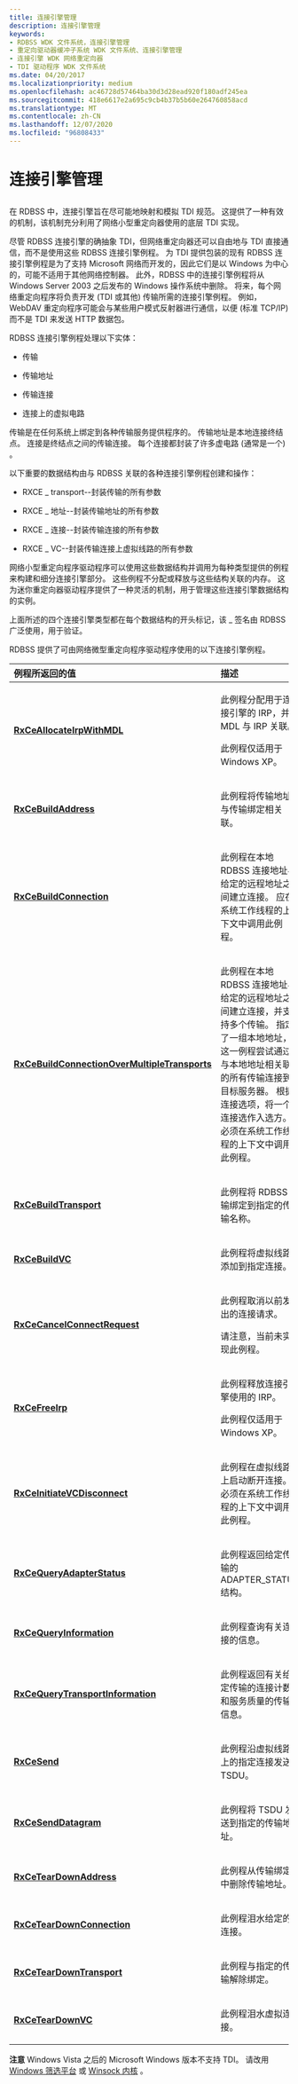 ```yaml
---
title: 连接引擎管理
description: 连接引擎管理
keywords:
- RDBSS WDK 文件系统，连接引擎管理
- 重定向驱动器缓冲子系统 WDK 文件系统、连接引擎管理
- 连接引擎 WDK 网络重定向器
- TDI 驱动程序 WDK 文件系统
ms.date: 04/20/2017
ms.localizationpriority: medium
ms.openlocfilehash: ac46728d57464ba30d3d28ead920f180adf245ea
ms.sourcegitcommit: 418e6617e2a695c9cb4b37b5b60e264760858acd
ms.translationtype: MT
ms.contentlocale: zh-CN
ms.lasthandoff: 12/07/2020
ms.locfileid: "96808433"
---
```

# <a name="connection-engine-management"></a>连接引擎管理


## <span id="ddk_connection_engine_management_if"></span><span id="DDK_CONNECTION_ENGINE_MANAGEMENT_IF"></span>


在 RDBSS 中，连接引擎旨在尽可能地映射和模拟 TDI 规范。 这提供了一种有效的机制，该机制充分利用了网络小型重定向器使用的底层 TDI 实现。

尽管 RDBSS 连接引擎的确抽象 TDI，但网络重定向器还可以自由地与 TDI 直接通信，而不是使用这些 RDBSS 连接引擎例程。 为 TDI 提供包装的现有 RDBSS 连接引擎例程是为了支持 Microsoft 网络而开发的，因此它们是以 Windows 为中心的，可能不适用于其他网络控制器。 此外，RDBSS 中的连接引擎例程将从 Windows Server 2003 之后发布的 Windows 操作系统中删除。 将来，每个网络重定向程序将负责开发 (TDI 或其他) 传输所需的连接引擎例程。 例如，WebDAV 重定向程序可能会与某些用户模式反射器进行通信，以便 (标准 TCP/IP) 而不是 TDI 来发送 HTTP 数据包。

RDBSS 连接引擎例程处理以下实体：

-   传输

-   传输地址

-   传输连接

-   连接上的虚拟电路

传输是在任何系统上绑定到各种传输服务提供程序的。 传输地址是本地连接终结点。 连接是终结点之间的传输连接。 每个连接都封装了许多虚电路 (通常是一个) 。

以下重要的数据结构由与 RDBSS 关联的各种连接引擎例程创建和操作：

-   RXCE \_ transport--封装传输的所有参数

-   RXCE \_ 地址--封装传输地址的所有参数

-   RXCE \_ 连接--封装传输连接的所有参数

-   RXCE \_ VC--封装传输连接上虚拟线路的所有参数

网络小型重定向程序驱动程序可以使用这些数据结构并调用为每种类型提供的例程来构建和细分连接引擎部分。 这些例程不分配或释放与这些结构关联的内存。 这为迷你重定向器驱动程序提供了一种灵活的机制，用于管理这些连接引擎数据结构的实例。

上面所述的四个连接引擎类型都在每个数据结构的开头标记，该 \_ 签名由 RDBSS 广泛使用，用于验证。

RDBSS 提供了可由网络微型重定向程序驱动程序使用的以下连接引擎例程。

<table>
<colgroup>
<col width="50%" />
<col width="50%" />
</colgroup>
<thead>
<tr class="header">
<th align="left">例程所返回的值</th>
<th align="left">描述</th>
</tr>
</thead>
<tbody>
<tr class="odd">
<td align="left"><p><a href="/windows-hardware/drivers/ddi/rxce/nf-rxce-rxceallocateirpwithmdl" data-raw-source="[&lt;strong&gt;RxCeAllocateIrpWithMDL&lt;/strong&gt;](/windows-hardware/drivers/ddi/rxce/nf-rxce-rxceallocateirpwithmdl)"><strong>RxCeAllocateIrpWithMDL</strong></a></p></td>
<td align="left"><p>此例程分配用于连接引擎的 IRP，并将 MDL 与 IRP 关联。</p>
<p>此例程仅适用于 Windows XP。</p></td>
</tr>
<tr class="even">
<td align="left"><p><a href="/windows-hardware/drivers/ddi/rxce/nf-rxce-rxcebuildaddress" data-raw-source="[&lt;strong&gt;RxCeBuildAddress&lt;/strong&gt;](/windows-hardware/drivers/ddi/rxce/nf-rxce-rxcebuildaddress)"><strong>RxCeBuildAddress</strong></a></p></td>
<td align="left"><p>此例程将传输地址与传输绑定相关联。</p></td>
</tr>
<tr class="odd">
<td align="left"><p><a href="/windows-hardware/drivers/ddi/rxce/nf-rxce-rxcebuildconnection" data-raw-source="[&lt;strong&gt;RxCeBuildConnection&lt;/strong&gt;](/windows-hardware/drivers/ddi/rxce/nf-rxce-rxcebuildconnection)"><strong>RxCeBuildConnection</strong></a></p></td>
<td align="left"><p>此例程在本地 RDBSS 连接地址与给定的远程地址之间建立连接。 应在系统工作线程的上下文中调用此例程。</p></td>
</tr>
<tr class="even">
<td align="left"><p><a href="/windows-hardware/drivers/ddi/rxce/nf-rxce-rxcebuildconnectionovermultipletransports" data-raw-source="[&lt;strong&gt;RxCeBuildConnectionOverMultipleTransports&lt;/strong&gt;](/windows-hardware/drivers/ddi/rxce/nf-rxce-rxcebuildconnectionovermultipletransports)"><strong>RxCeBuildConnectionOverMultipleTransports</strong></a></p></td>
<td align="left"><p>此例程在本地 RDBSS 连接地址与给定的远程地址之间建立连接，并支持多个传输。 指定了一组本地地址，这一例程尝试通过与本地地址相关联的所有传输连接到目标服务器。 根据连接选项，将一个连接选作入选方。 必须在系统工作线程的上下文中调用此例程。</p></td>
</tr>
<tr class="odd">
<td align="left"><p><a href="/windows-hardware/drivers/ddi/rxce/nf-rxce-rxcebuildtransport" data-raw-source="[&lt;strong&gt;RxCeBuildTransport&lt;/strong&gt;](/windows-hardware/drivers/ddi/rxce/nf-rxce-rxcebuildtransport)"><strong>RxCeBuildTransport</strong></a></p></td>
<td align="left"><p>此例程将 RDBSS 传输绑定到指定的传输名称。</p></td>
</tr>
<tr class="even">
<td align="left"><p><a href="/windows-hardware/drivers/ddi/rxce/nf-rxce-rxcebuildvc" data-raw-source="[&lt;strong&gt;RxCeBuildVC&lt;/strong&gt;](/windows-hardware/drivers/ddi/rxce/nf-rxce-rxcebuildvc)"><strong>RxCeBuildVC</strong></a></p></td>
<td align="left"><p>此例程将虚拟线路添加到指定连接。</p></td>
</tr>
<tr class="odd">
<td align="left"><p><a href="/windows-hardware/drivers/ddi/rxce/nf-rxce-rxcecancelconnectrequest" data-raw-source="[&lt;strong&gt;RxCeCancelConnectRequest&lt;/strong&gt;](/windows-hardware/drivers/ddi/rxce/nf-rxce-rxcecancelconnectrequest)"><strong>RxCeCancelConnectRequest</strong></a></p></td>
<td align="left"><p>此例程取消以前发出的连接请求。</p>
<p>请注意，当前未实现此例程。</p></td>
</tr>
<tr class="even">
<td align="left"><p><a href="/windows-hardware/drivers/ddi/rxce/nf-rxce-rxcefreeirp" data-raw-source="[&lt;strong&gt;RxCeFreeIrp&lt;/strong&gt;](/windows-hardware/drivers/ddi/rxce/nf-rxce-rxcefreeirp)"><strong>RxCeFreeIrp</strong></a></p></td>
<td align="left"><p>此例程释放连接引擎使用的 IRP。</p>
<p>此例程仅适用于 Windows XP。</p></td>
</tr>
<tr class="odd">
<td align="left"><p><a href="/windows-hardware/drivers/ddi/rxce/nf-rxce-rxceinitiatevcdisconnect" data-raw-source="[&lt;strong&gt;RxCeInitiateVCDisconnect&lt;/strong&gt;](/windows-hardware/drivers/ddi/rxce/nf-rxce-rxceinitiatevcdisconnect)"><strong>RxCeInitiateVCDisconnect</strong></a></p></td>
<td align="left"><p>此例程在虚拟线路上启动断开连接。 必须在系统工作线程的上下文中调用此例程。</p></td>
</tr>
<tr class="even">
<td align="left"><p><a href="/windows-hardware/drivers/ddi/rxce/nf-rxce-rxcequeryadapterstatus" data-raw-source="[&lt;strong&gt;RxCeQueryAdapterStatus&lt;/strong&gt;](/windows-hardware/drivers/ddi/rxce/nf-rxce-rxcequeryadapterstatus)"><strong>RxCeQueryAdapterStatus</strong></a></p></td>
<td align="left"><p>此例程返回给定传输的 ADAPTER_STATUS 结构。</p></td>
</tr>
<tr class="odd">
<td align="left"><p><a href="/windows-hardware/drivers/ddi/rxce/nf-rxce-rxcequeryinformation" data-raw-source="[&lt;strong&gt;RxCeQueryInformation&lt;/strong&gt;](/windows-hardware/drivers/ddi/rxce/nf-rxce-rxcequeryinformation)"><strong>RxCeQueryInformation</strong></a></p></td>
<td align="left"><p>此例程查询有关连接的信息。</p></td>
</tr>
<tr class="even">
<td align="left"><p><a href="/windows-hardware/drivers/ddi/rxce/nf-rxce-rxcequerytransportinformation" data-raw-source="[&lt;strong&gt;RxCeQueryTransportInformation&lt;/strong&gt;](/windows-hardware/drivers/ddi/rxce/nf-rxce-rxcequerytransportinformation)"><strong>RxCeQueryTransportInformation</strong></a></p></td>
<td align="left"><p>此例程返回有关给定传输的连接计数和服务质量的传输信息。</p></td>
</tr>
<tr class="odd">
<td align="left"><p><a href="/windows-hardware/drivers/ddi/rxce/nf-rxce-rxcesend" data-raw-source="[&lt;strong&gt;RxCeSend&lt;/strong&gt;](/windows-hardware/drivers/ddi/rxce/nf-rxce-rxcesend)"><strong>RxCeSend</strong></a></p></td>
<td align="left"><p>此例程沿虚拟线路上的指定连接发送 TSDU。</p></td>
</tr>
<tr class="even">
<td align="left"><p><a href="/windows-hardware/drivers/ddi/rxce/nf-rxce-rxcesenddatagram" data-raw-source="[&lt;strong&gt;RxCeSendDatagram&lt;/strong&gt;](/windows-hardware/drivers/ddi/rxce/nf-rxce-rxcesenddatagram)"><strong>RxCeSendDatagram</strong></a></p></td>
<td align="left"><p>此例程将 TSDU 发送到指定的传输地址。</p></td>
</tr>
<tr class="odd">
<td align="left"><p><a href="/windows-hardware/drivers/ddi/rxce/nf-rxce-rxceteardownaddress" data-raw-source="[&lt;strong&gt;RxCeTearDownAddress&lt;/strong&gt;](/windows-hardware/drivers/ddi/rxce/nf-rxce-rxceteardownaddress)"><strong>RxCeTearDownAddress</strong></a></p></td>
<td align="left"><p>此例程从传输绑定中删除传输地址。</p></td>
</tr>
<tr class="even">
<td align="left"><p><a href="/windows-hardware/drivers/ddi/rxce/nf-rxce-rxceteardownconnection" data-raw-source="[&lt;strong&gt;RxCeTearDownConnection&lt;/strong&gt;](/windows-hardware/drivers/ddi/rxce/nf-rxce-rxceteardownconnection)"><strong>RxCeTearDownConnection</strong></a></p></td>
<td align="left"><p>此例程泪水给定的连接。</p></td>
</tr>
<tr class="odd">
<td align="left"><p><a href="/windows-hardware/drivers/ddi/rxce/nf-rxce-rxceteardowntransport" data-raw-source="[&lt;strong&gt;RxCeTearDownTransport&lt;/strong&gt;](/windows-hardware/drivers/ddi/rxce/nf-rxce-rxceteardowntransport)"><strong>RxCeTearDownTransport</strong></a></p></td>
<td align="left"><p>此例程与指定的传输解除绑定。</p></td>
</tr>
<tr class="even">
<td align="left"><p><a href="/windows-hardware/drivers/ddi/rxce/nf-rxce-rxceteardownvc" data-raw-source="[&lt;strong&gt;RxCeTearDownVC&lt;/strong&gt;](/windows-hardware/drivers/ddi/rxce/nf-rxce-rxceteardownvc)"><strong>RxCeTearDownVC</strong></a></p></td>
<td align="left"><p>此例程泪水虚拟连接。</p></td>
</tr>
</tbody>
</table>

 

**注意**   Windows Vista 之后的 Microsoft Windows 版本不支持 TDI。 请改用 [Windows 筛选平台](../network/windows-filtering-platform-callout-drivers2.md) 或 [Winsock 内核](/windows-hardware/drivers/ddi/_netvista/) 。

 

